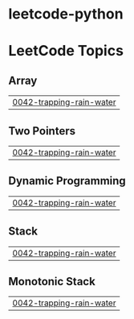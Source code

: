 # leetcode-python
 

<!---LeetCode Topics Start-->
# LeetCode Topics
## Array
|  |
| ------- |
| [0042-trapping-rain-water](https://github.com/Push1413/leetcode-py/tree/master/0042-trapping-rain-water) |
## Two Pointers
|  |
| ------- |
| [0042-trapping-rain-water](https://github.com/Push1413/leetcode-py/tree/master/0042-trapping-rain-water) |
## Dynamic Programming
|  |
| ------- |
| [0042-trapping-rain-water](https://github.com/Push1413/leetcode-py/tree/master/0042-trapping-rain-water) |
## Stack
|  |
| ------- |
| [0042-trapping-rain-water](https://github.com/Push1413/leetcode-py/tree/master/0042-trapping-rain-water) |
## Monotonic Stack
|  |
| ------- |
| [0042-trapping-rain-water](https://github.com/Push1413/leetcode-py/tree/master/0042-trapping-rain-water) |
<!---LeetCode Topics End-->